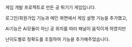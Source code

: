 게임 개발 프로젝트로 만든 공 튀기기 게임입니다.

로그인/회원가입 기능과 메인 화면에서 게임 설명 기능을 추가했고,

Ai기능은 Ai모듈이 아닌 공 위치를 따라 패널이 움직이게 하였지만

난이도별로 정확도를 조절하여 기능을 추가해주었습니다.
